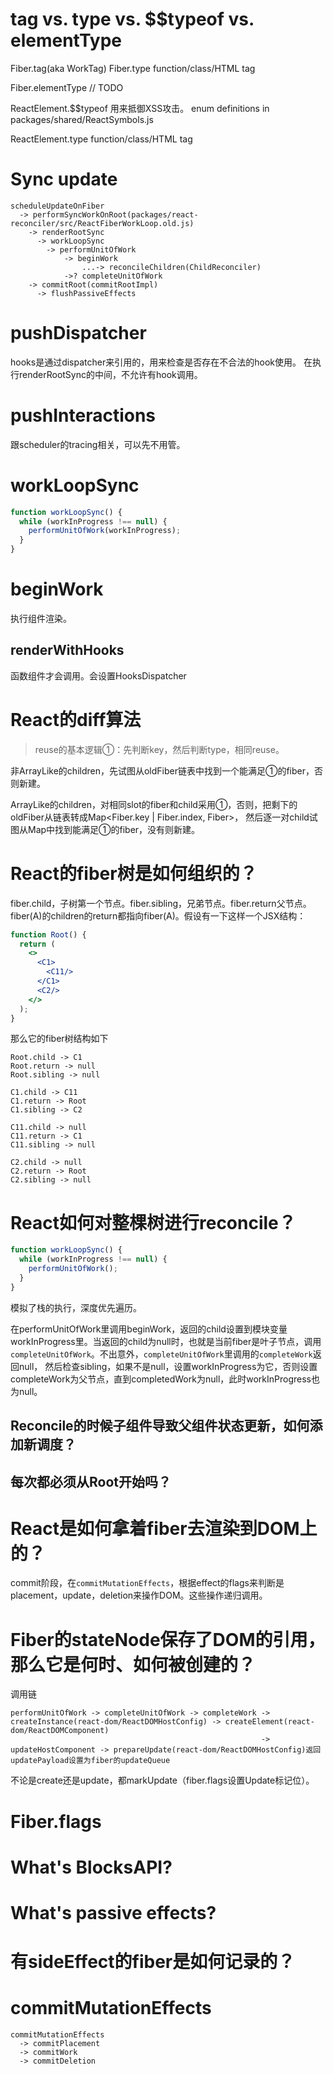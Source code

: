 # tag vs. type vs. $$typeof vs. elementType

Fiber.tag(aka WorkTag)
Fiber.type function/class/HTML tag

Fiber.elementType
// TODO

ReactElement.$$typeof 用来抵御XSS攻击。
enum definitions in packages/shared/ReactSymbols.js

ReactElement.type function/class/HTML tag

# Sync update
```text
scheduleUpdateOnFiber
  -> performSyncWorkOnRoot(packages/react-reconciler/src/ReactFiberWorkLoop.old.js)
    -> renderRootSync
      -> workLoopSync
        -> performUnitOfWork
            -> beginWork
                ...-> reconcileChildren(ChildReconciler)
            ->? completeUnitOfWork
    -> commitRoot(commitRootImpl)
      -> flushPassiveEffects
```

# pushDispatcher
hooks是通过dispatcher来引用的，用来检查是否存在不合法的hook使用。
在执行renderRootSync的中间，不允许有hook调用。

# pushInteractions
跟scheduler的tracing相关，可以先不用管。

# workLoopSync
```javascript
function workLoopSync() {
  while (workInProgress !== null) {
    performUnitOfWork(workInProgress);
  }
}
```

# beginWork
执行组件渲染。

## renderWithHooks
函数组件才会调用。会设置HooksDispatcher

# React的diff算法
> reuse的基本逻辑①：先判断key，然后判断type，相同reuse。

非ArrayLike的children，先试图从oldFiber链表中找到一个能满足①的fiber，否则新建。

ArrayLike的children，对相同slot的fiber和child采用①，否则，把剩下的oldFiber从链表转成Map<Fiber.key | Fiber.index, Fiber>，
然后逐一对child试图从Map中找到能满足①的fiber，没有则新建。

# React的fiber树是如何组织的？
fiber.child，子树第一个节点。fiber.sibling，兄弟节点。fiber.return父节点。
fiber(A)的children的return都指向fiber(A)。假设有一下这样一个JSX结构：
```jsx
function Root() {
  return (
    <>
      <C1>
        <C11/>
      </C1>
      <C2/>
    </>
  );
}
```
那么它的fiber树结构如下
```text
Root.child -> C1
Root.return -> null
Root.sibling -> null

C1.child -> C11
C1.return -> Root
C1.sibling -> C2

C11.child -> null
C11.return -> C1
C11.sibling -> null

C2.child -> null
C2.return -> Root
C2.sibling -> null
```

# React如何对整棵树进行reconcile？
```javascript
function workLoopSync() {
  while (workInProgress !== null) {
    performUnitOfWork();
  }
}
```
模拟了栈的执行，深度优先遍历。

在performUnitOfWork里调用beginWork，返回的child设置到模块变量workInProgress里。当返回的child为null时，也就是当前fiber是叶子节点，调用`completeUnitOfWork`。不出意外，`completeUnitOfWork`里调用的`completeWork`返回null，
然后检查sibling，如果不是null，设置workInProgress为它，否则设置completeWork为父节点，直到completedWork为null，此时workInProgress也为null。

## Reconcile的时候子组件导致父组件状态更新，如何添加新调度？

## 每次都必须从Root开始吗？

# React是如何拿着fiber去渲染到DOM上的？

commit阶段，在`commitMutationEffects`，根据effect的flags来判断是placement，update，deletion来操作DOM。这些操作递归调用。

# Fiber的stateNode保存了DOM的引用，那么它是何时、如何被创建的？

调用链
```text
performUnitOfWork -> completeUnitOfWork -> completeWork -> createInstance(react-dom/ReactDOMHostConfig) -> createElement(react-dom/ReactDOMComponent)
                                                        -> updateHostComponent -> prepareUpdate(react-dom/ReactDOMHostConfig)返回updatePayload设置为fiber的updateQueue
```
不论是create还是update，都markUpdate（fiber.flags设置Update标记位）。

# Fiber.flags

# What's BlocksAPI?

# What's passive effects?

# 有sideEffect的fiber是如何记录的？

# commitMutationEffects
```text
commitMutationEffects
  -> commitPlacement
  -> commitWork
  -> commitDeletion
```
